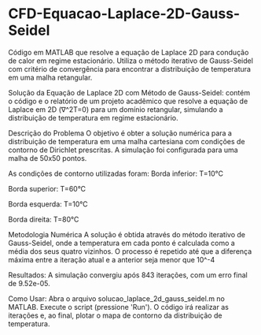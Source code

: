 # CFD-Equacao-Laplace-2D-Gauss-Seidel
Código em MATLAB que resolve a equação de Laplace 2D para condução de calor em regime estacionário. Utiliza o método iterativo de Gauss-Seidel com critério de convergência para encontrar a distribuição de temperatura em uma malha retangular.

Solução da Equação de Laplace 2D com Método de Gauss-Seidel:
contém o código e o relatório de um projeto acadêmico que resolve a equação de Laplace em 2D (∇^2T=0) para um domínio retangular, simulando a distribuição de temperatura em regime estacionário.

Descrição do Problema
O objetivo é obter a solução numérica para a distribuição de temperatura em uma malha cartesiana com condições de contorno de Dirichlet prescritas. A simulação foi configurada para uma malha de 50x50 pontos.

As condições de contorno utilizadas foram:
Borda inferior: T=10°C 

Borda superior: T=60°C

Borda esquerda: T=10°C

Borda direita: T=80°C

Metodologia Numérica
A solução é obtida através do método iterativo de Gauss-Seidel, onde a temperatura em cada ponto é calculada como a média dos seus quatro vizinhos. 
O processo é repetido até que a diferença máxima entre a iteração atual e a anterior seja menor que 10^-4

Resultados: A simulação convergiu após 843 iterações, com um erro final de 9.52e-05. 

Como Usar: 
Abra o arquivo solucao_laplace_2d_gauss_seidel.m no MATLAB.
Execute o script (pressione 'Run').
O código irá realizar as iterações e, ao final, plotar o mapa de contorno da distribuição de temperatura.

